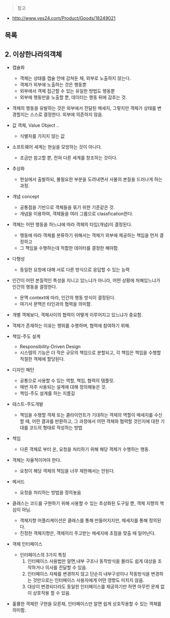> 참고

- http://www.yes24.com/Product/Goods/18249021



## 목록









## 2. 이상한나라의객체

- 캡슐화
  - 객체는 상태를 캡슐 안에 감쳐둔 채, 외부로 노출하지 않는다.
  - 객체가 외부에 노출하는 것은 행동뿐
  - 외부에서 객체 접근할 수 있는 유일한 방법도 행동뿐
  - 외부에 행동만을 노출할 뿐, 데이터는 행동 뒤에 감추는 것.

- 객체의 행동을 유발하는 것은 외부에서 전달된 메세지, 그렇지만 객체가 상태를 변경할지는 스스로 결정한다. 외부에 의존하지 않음.
- 값 객체, Value Object ..
  - 식별자를 가지지 않는 값
- 소프트웨어 세계는 현실을 모방하는 것이 아니다. 
  - 조금만 참고할 뿐, 전혀 다른 세계를 창조하는 것이다.

- 추상화
  - 현실에서 출발하되, 불필요한 부분을 도려내면서 사물의 본질을 드러나게 하는 과정.

- 개념 concept
  - 공통점을 기반으로 객체들을 묶기 위한 기준같은 것.
  - 개념을 이용하여, 객체들을 여러 그룹으로 classfication한다.

- 객체는 어떤 행동을 하느냐에 따라 객체의 타입(개념)이 결정된다.
  - 행동에 따라 객체를 분류하기 위해서는 객체가 외부에 제공하는 책임을 먼저 결정하고
  - 그 책임을 수행하는데 적합한 데이터를 결정한 해야함.
- 다형성
  - 동일한 요청에 대해 서로 다른 방식으로 응답할 수 있는 능력
- 인간이 어떤 본질적인 특성을 지니고 있느냐가 아니라, 어떤 상황에 처해있느냐가 인간의 행동을 결정한다.
  - 문맥 context에 따라, 인간의 행동 방식이 결정된다.
  - 여기서 문맥은 타인과의 협력을 의미함.
- 개별 객체보다, 객체사이의 협력이 어떻게 이루어지고 있느냐가 중요함. 
- 객체가 존재하는 이유는 행위를 수행하며, 협력에 참여하기 위해.



- 책임-주도 설계
  - Responsibility-Driven Design
  - 시스템의 기능은 더 작은 규모의 책임으로 분할되고, 각 책임은 책임을 수행할 적절한 객체에 할당된다.
- 디자인 패턴
  - 공통으로 사용할 수 있는 역할, 책임, 협력의 템플릿.
  - 매번 자주 사용되는 설계에 대해 정의해놓은 것.
  - 책임-주도 설계를 하는 지름길
- 테스트-주도개발
  - 책임을 수행할 객체 또는 클라이언트가 기대하는 객체의 역할이 메세지를 수신할 때, 어떤 결과를 반환하고, 그 과정에서 어떤 객체와 협력할 것인지에 대한 기대를 코드의 형태로 작성하는 방법
- 책임
  - 다른 객체로 부터 온, 요청을 처리하기 위해 해당 객체가 수행하는 행동.
- 객체는 자율적이어야 한다.
  - 요청이 해당 객체의 책임을 너무 제한해서는 안된다.
- 메서드
  - 요청을 처리하는 방법을 정의놓음
- 클래스는 코드를 구현하기 위해 사용할 수 있는 추상화된 도구일 뿐, 객체 지향의 핵심이 아님.
  - 객체지향 어플리케이션은 클래스를 통해 만들어지지만, 메세지를 통해 정의된다.
  - 진정한 객체지향은, 객체끼리 주고받는 메세지에 초점을 맞출 때 일어난다.



- 객체 인터페이스
  - 인터페이스의 3가지 특징
    1. 인터페이스 사용법만 알면,내부 구조나 동작방식을 몰라도 쉽게 대상을 조작하거나 의사를 전달할 수 있음.
    2. 인터페이스 자체를 변경하지 않고 단순히 내부구성이나 작동방식을 변경하는 것만으로는 인터페이스 사용자에게 어떤 영향도 미치지 않음.
    3. 대상이 변경되더라도 동일한 인터페이스를 제공하기만 하면 아무런 문제 없이 상호작용 할 수 있음.

- 훌륭한 객체란 구현을 모른채, 인터페이스만 알면 쉽게 상호작용할 수 있는 객체를 의미함.